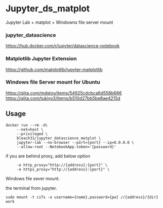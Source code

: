 # Jupyter_ds_matplot

Jupyter Lab + matplot + Windowns file server mount


### jupyter_datascience
https://hub.docker.com/r/jupyter/datascience-notebook

### Matplotlib Jupyter Extension
https://github.com/matplotlib/jupyter-matplotlib

### Windows file Server mount for Ubuntu
https://qiita.com/mdstoy/items/54925cdcbca6d558b666
https://qiita.com/tukiyo3/items/b510d27bb5be8ae4215d
## Usage

```
docker run --rm -d\
     --net=host \
     --privileged \
     bleach31/jupyter_datascience_matplot \
     jupyter-lab --no-browser --port={port} --ip=0.0.0.0 \
     --allow-root --NotebookApp.token='{password}'
```

if you are behind proxy, add below option

```
     -e http_proxy="http://{address}:{port}" \
     -e https_proxy="http://{address}:{port}" \
```
Windows file sever mount.

the terminal from jupyter.

```
sudo mount -t cifs -o username={name},password={pw} //{address}/{dir} work
```


